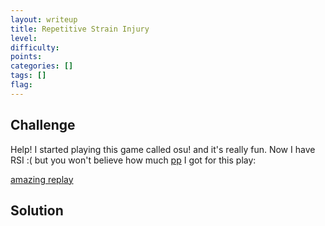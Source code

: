 ```yaml
---
layout: writeup
title: Repetitive Strain Injury
level: 
difficulty: 
points: 
categories: []
tags: []
flag: 
---
```

## Challenge

Help! I started playing this game called osu! and it's really fun. Now I
have RSI :( but you won't believe how much [pp][1] I got for this play:

[amazing replay](writeupfiles/ken_u_read_this)

## Solution



[1]: https://osu.ppy.sh/wiki/Performance_Points
